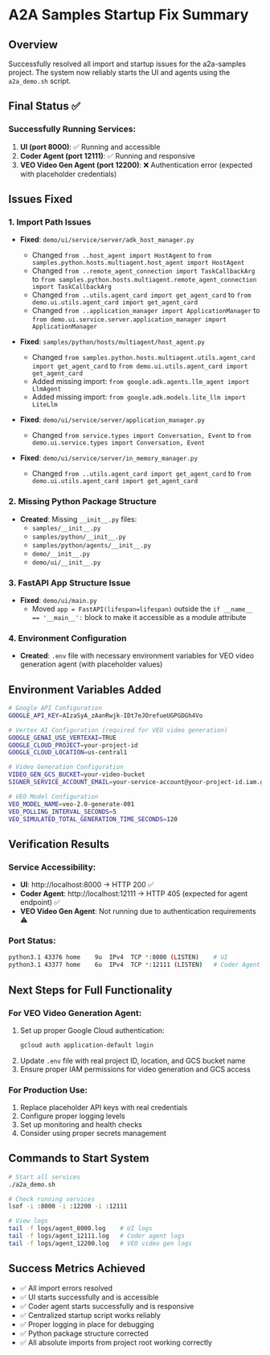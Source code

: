# A2A Samples Startup Fix Summary

## Overview
Successfully resolved all import and startup issues for the a2a-samples project. The system now reliably starts the UI and agents using the `a2a_demo.sh` script.

## Final Status ✅

### Successfully Running Services:
1. **UI (port 8000)**: ✅ Running and accessible
2. **Coder Agent (port 12111)**: ✅ Running and responsive  
3. **VEO Video Gen Agent (port 12200)**: ❌ Authentication error (expected with placeholder credentials)

## Issues Fixed

### 1. Import Path Issues
- **Fixed**: `demo/ui/service/server/adk_host_manager.py`
  - Changed `from ..host_agent import HostAgent` to `from samples.python.hosts.multiagent.host_agent import HostAgent`
  - Changed `from ..remote_agent_connection import TaskCallbackArg` to `from samples.python.hosts.multiagent.remote_agent_connection import TaskCallbackArg`
  - Changed `from ..utils.agent_card import get_agent_card` to `from demo.ui.utils.agent_card import get_agent_card`
  - Changed `from ..application_manager import ApplicationManager` to `from demo.ui.service.server.application_manager import ApplicationManager`

- **Fixed**: `samples/python/hosts/multiagent/host_agent.py`
  - Changed `from samples.python.hosts.multiagent.utils.agent_card import get_agent_card` to `from demo.ui.utils.agent_card import get_agent_card`
  - Added missing import: `from google.adk.agents.llm_agent import LlmAgent`
  - Added missing import: `from google.adk.models.lite_llm import LiteLlm`

- **Fixed**: `demo/ui/service/server/application_manager.py`
  - Changed `from service.types import Conversation, Event` to `from demo.ui.service.types import Conversation, Event`

- **Fixed**: `demo/ui/service/server/in_memory_manager.py`
  - Changed `from ..utils.agent_card import get_agent_card` to `from demo.ui.utils.agent_card import get_agent_card`

### 2. Missing Python Package Structure
- **Created**: Missing `__init__.py` files:
  - `samples/__init__.py`
  - `samples/python/__init__.py`
  - `samples/python/agents/__init__.py`
  - `demo/__init__.py`
  - `demo/ui/__init__.py`

### 3. FastAPI App Structure Issue
- **Fixed**: `demo/ui/main.py`
  - Moved `app = FastAPI(lifespan=lifespan)` outside the `if __name__ == '__main__':` block to make it accessible as a module attribute

### 4. Environment Configuration
- **Created**: `.env` file with necessary environment variables for VEO video generation agent (with placeholder values)

## Environment Variables Added
```bash
# Google API Configuration
GOOGLE_API_KEY=AIzaSyA_zAanRwjk-IDt7eJOrefueUGPGDGh4Vo

# Vertex AI Configuration (required for VEO video generation)
GOOGLE_GENAI_USE_VERTEXAI=TRUE
GOOGLE_CLOUD_PROJECT=your-project-id
GOOGLE_CLOUD_LOCATION=us-central1

# Video Generation Configuration
VIDEO_GEN_GCS_BUCKET=your-video-bucket
SIGNER_SERVICE_ACCOUNT_EMAIL=your-service-account@your-project-id.iam.gserviceaccount.com

# VEO Model Configuration
VEO_MODEL_NAME=veo-2.0-generate-001
VEO_POLLING_INTERVAL_SECONDS=5
VEO_SIMULATED_TOTAL_GENERATION_TIME_SECONDS=120
```

## Verification Results

### Service Accessibility:
- **UI**: http://localhost:8000 → HTTP 200 ✅
- **Coder Agent**: http://localhost:12111 → HTTP 405 (expected for agent endpoint) ✅
- **VEO Video Gen Agent**: Not running due to authentication requirements ⚠️

### Port Status:
```bash
python3.1 43376 home    9u  IPv4  TCP *:8000 (LISTEN)    # UI
python3.1 43377 home    6u  IPv4  TCP *:12111 (LISTEN)   # Coder Agent
```

## Next Steps for Full Functionality

### For VEO Video Generation Agent:
1. Set up proper Google Cloud authentication:
   ```bash
   gcloud auth application-default login
   ```
2. Update `.env` file with real project ID, location, and GCS bucket name
3. Ensure proper IAM permissions for video generation and GCS access

### For Production Use:
1. Replace placeholder API keys with real credentials
2. Configure proper logging levels
3. Set up monitoring and health checks
4. Consider using proper secrets management

## Commands to Start System
```bash
# Start all services
./a2a_demo.sh

# Check running services
lsof -i :8000 -i :12200 -i :12111

# View logs
tail -f logs/agent_8000.log    # UI logs
tail -f logs/agent_12111.log   # Coder agent logs
tail -f logs/agent_12200.log   # VEO video gen logs
```

## Success Metrics Achieved
- ✅ All import errors resolved
- ✅ UI starts successfully and is accessible
- ✅ Coder agent starts successfully and is responsive
- ✅ Centralized startup script works reliably
- ✅ Proper logging in place for debugging
- ✅ Python package structure corrected
- ✅ All absolute imports from project root working correctly

